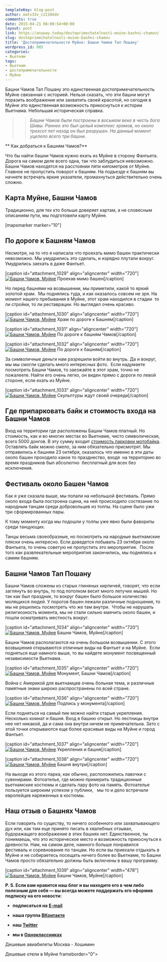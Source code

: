 ```yaml
---
templateKey: blog-post
author: matv33v_c21184dv
comments: true
date: 2015-04-21 06:00:54+00:00
layout: post
link: https://anyway.today/dostoprimechatelnosti-muine-bashni-chamov/
slug: dostoprimechatelnosti-muine-bashni-chamov
title: 'Достопримечательности Муйне: Башни Чамов Тап Пошану'
wordpress_id: 985
categories:
- Вьетнам
tags:
- Вьетнам
- достопримечательности
- Муйне
---
```


Башни Чамов Тап Пошану это единственная достопримечательность Муйне связанная с историей. Нельзя сказать, что эти башни могут поразить воображение или захватить своей красотой, но сегодня в Муйне это единственная возможность прикоснуться к истории Вьетнама. Небольшая историческая справка.





<blockquote>

> 
> _Башни Чамов были построены в восьмом веке в честь бога Шивы. Раннее это был целый комплекс храмов, но около трехсот лет назад он был разрушен. На данный момент уцелело всего три башни._
> 
> 
</blockquote>


<!-- more -->

** Как добраться к Башням Чамов?**

Что бы найти башни Чамов нужно ехать из Муйне в сторону Фантьета. Дорога на самом деле всего одна, так что заблудиться невозможно. Башни Чамов находятся на расстоянии пяти километров от Муйне. Главное не пропустить поворот к башням. На подъезде к башням вы начнете встречать яркие указатели, промахнуться действительно очень сложно.


## Карта Муйне, Башни Чамов


Традиционно, для тех кто больше доверяет картам, а не словесным описаниям пути, мы подготовили карту Муйне.

[mapsmarker marker="10"]


## По дороге к Башням Чамов




Несмотря, на то что я написала что проехать мимо башен практически невозможно. Мы умудрились это сделать, и изрядно плутали вокруг. Умудрились заехать в даже Фантьет.




[caption id="attachment_1029" align="aligncenter" width="720"][![Башни Чамов, Муйне](http://anyway.today/wp-content/uploads/2015/04/2014-10-23_Vietnam_0420.jpg)](http://anyway.today/wp-content/uploads/2015/04/2014-10-23_Vietnam_0420.jpg) Проехав мимо башен[/caption]


Но перед башнями на возвышении, мы приметили, какой то яркий золотой храм.  Мы поднялись туда, и как оказалось совсем не зря. На момент нашего пребывания в Муйне, этот храм находился в стадии  то ли стройки, то ли реставрации. Но выглядел очень красиво.




[caption id="attachment_1030" align="aligncenter" width="720"][![Башни Чамов, Муйне](http://anyway.today/wp-content/uploads/2015/04/2014-10-23_Vietnam_0434.jpg)](http://anyway.today/wp-content/uploads/2015/04/2014-10-23_Vietnam_0434.jpg) Храм по дороге к Башням[/caption]

[caption id="attachment_1031" align="aligncenter" width="720"][![Башни Чамов, Муйне](http://anyway.today/wp-content/uploads/2015/04/2014-10-23_Vietnam_0422.jpg)](http://anyway.today/wp-content/uploads/2015/04/2014-10-23_Vietnam_0422.jpg) По дороге к башням Чамов[/caption]

[caption id="attachment_1032" align="aligncenter" width="720"][![Башни Чамов, Муйне](http://anyway.today/wp-content/uploads/2015/04/2014-10-23_Vietnam_0435.jpg)](http://anyway.today/wp-content/uploads/2015/04/2014-10-23_Vietnam_0435.jpg) По дороге к башням[/caption]


За символичные деньги нам разрешили войти во внутрь. Да и вокруг, мы мы смогли сделать много интересных фото.  Если надумаете посмотреть Башни Чамов, то заезжайте в этот храм, точно не пожалеете. Найти его очень легко, он виден прямо с дороги по левой стороне, если ехать из Муйне.




[caption id="attachment_1033" align="aligncenter" width="720"][![Башни Чамов, Муйне](http://anyway.today/wp-content/uploads/2015/04/2014-10-23_Vietnam_0431.jpg)](http://anyway.today/wp-content/uploads/2015/04/2014-10-23_Vietnam_0431.jpg) Скульптуры ждут своей очереди[/caption]


## Где припарковать байк и стоимость входа на Башни Чамов




Вход на территории где расположены Башни Чамов платный. Но стоимость, как и во многих местах во Вьетнаме, чисто символическая, всего 5000 донгов. В эту сумму входит [стоимость парковки мотобайка](http://anyway.today/arenda-motobaika-vo-vietname/). Оставлять байк можно смело, за ним обязательно присмотрят. Мы отправились к башням 23 октября, оказалось что именно в эти даты около башен проходило какое то празднество, входя  на территорию во время праздников был абсолютно  бесплатный для всех без исключения.





## Фестиваль около Башен Чамов




Как я уже сказала выше, мы попали на небольшой фестиваль. Прямо около входа была построена сцена, на ней происходило состязание по народным танцам среди добровольцев из толпы. На сцене было ужи три сформированных пары.





К тому моменту когда мы подошли у толпы уже явно были фавориты среди танцующих.





Танцы весьма своеобразные, но посмотреть на народные вьетнамские пляски очень интересно. Если доведется побывать 23 октября около Фантьета, то очень советую не пропустить это мероприятие.  После того как развлекательные мероприятия закончились, мы поднялись к самим башням.





## Башни Чамов Тап Пошану




Башни Чамов сложены из старых глиняных кирпичей, говорят, что если заглянуть во внутрь, то под потолком весит много летучих мышей. Но так как был праздник, то вокруг башен было большое количество молящихся людей. У порогов башен лежали различные подношения, то мы не решились посмотреть что же там внутри.  Чтобы не нарушать религиозность момента, мы не стали сильно маячить около башен, и пошли осматривать местность вокруг.




[caption id="attachment_1034" align="aligncenter" width="720"][![Башни Чамов, Муйне](http://anyway.today/wp-content/uploads/2015/04/2014-10-23_Vietnam_0459.jpg)](http://anyway.today/wp-content/uploads/2015/04/2014-10-23_Vietnam_0459.jpg) Башни Чамов, Муйне[/caption]


Башни Чамов располагаются на очень большом возвышении. С этого возвышения открываются отличные виды на Фантьет и на Муйне.  Если подняться еще намного выше, то вы найдете монумент посвященный независимости Вьетнама.




[caption id="attachment_1035" align="aligncenter" width="720"][![Башни Чамов, Муйне](http://anyway.today/wp-content/uploads/2015/04/2014-10-23_Vietnam_0450.jpg)](http://anyway.today/wp-content/uploads/2015/04/2014-10-23_Vietnam_0450.jpg) Монумент, Башни Чамов[/caption]


Война с Америкой для вьетнамцев очень больная тема, и различные памятные знаки широко распространены по всей стране.




[caption id="attachment_1036" align="aligncenter" width="720"][![Башни Чамов, Муйне](http://anyway.today/wp-content/uploads/2015/04/2014-10-23_Vietnam_0451.jpg)](http://anyway.today/wp-content/uploads/2015/04/2014-10-23_Vietnam_0451.jpg) Подпись у монумента[/caption]


Если подняться на самый пик можно найти старые укрепления. Несколько комнат и башня. Вход в башню открыт. Но лестницы внутри нее нет никакой, да и сама она внутри ничем не примечательна. Зато с этой точки открываются еще более красивые виды на Муйне и город Фантьет.




[caption id="attachment_1037" align="aligncenter" width="720"][![Башни Чамов, Муйне](http://anyway.today/wp-content/uploads/2015/04/2014-10-23_Vietnam_0452.jpg)](http://anyway.today/wp-content/uploads/2015/04/2014-10-23_Vietnam_0452.jpg) Укрепления и башня[/caption]

[caption id="attachment_1038" align="aligncenter" width="720"][![Башни Чамов, Муйне](http://anyway.today/wp-content/uploads/2015/04/2014-10-23_Vietnam_0454.jpg)](http://anyway.today/wp-content/uploads/2015/04/2014-10-23_Vietnam_0454.jpg) Башня внутри[/caption]


На выходе из этого парка, как обычно, расположились лавочки с сувенирами. Фотоателье, где можно примерить традиционные вьетнамские костюмы и сделать пару фото на память. Фотоателье пользуется широким успехом у публики,   мы то и дело встречали европейцев наряженных в костюмы.





## Наш отзыв о Башнях Чамов




Если говорить по существу, то ничего особенного или захватывающего дух или, как там еще принято писать в хвалебных отзывах, будоражащего воображение в этих башнях нет. Единственное, ты понимаешь, что это историческое место и возможность прикоснуться к древности. Нам, на самом деле, намного больше понравился фестиваль и соревнование по танцам. Но если вы приехали отдыхать в Муйне и не собираетесь посещать ничего более во Вьетнаме, то Башни Чамов просто обязательно должны быть включены в вашу программу.




[caption id="attachment_1039" align="aligncenter" width="478"][![Башни Чамов, Муйне](http://anyway.today/wp-content/uploads/2015/04/2014-10-23_Vietnam_0439.jpg)](http://anyway.today/wp-content/uploads/2015/04/2014-10-23_Vietnam_0439.jpg) Башни Чамов, Муйне[/caption]

**P. S. Если вам нравится наш блог и вы находите его в чем либо полезным для себя — вы всегда можете поддержать его оформив подписку на его новости:**



	
  * **подписаться на** [**E-mail**](https://feedburner.google.com/fb/a/mailverify?uri=Anywaytoday&amp;loc=en_US)

	
  * **наша группа** [**ВКонтакте**](http://vk.com/public90452188)

	
  * **наш [Twitter](https://twitter.com/TodayAnyway)**

	
  * **мы в [Одноклассниках](http://ok.ru/group/54402107244544)**


Дешевые авиабилеты Москва - Хошимин


Дешевые отели в Муйне
frameborder="0"> 


